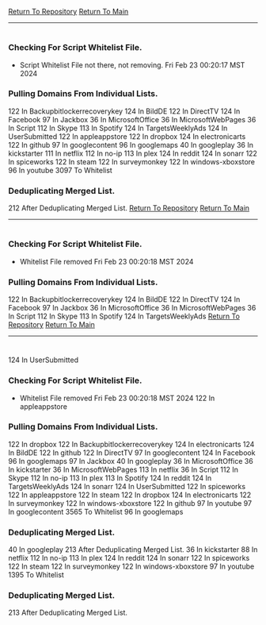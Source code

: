 [Return To Repository](https://github.com/DigitalWarrior/piholeparser/)
[Return To Main](https://github.com/DigitalWarrior/piholeparser/blob/master/RecentRunLogs/Mainlog.md)
____________________________________
# 
### Checking For Script Whitelist File.
* Script Whitelist File not there, not removing. Fri Feb 23 00:20:17 MST 2024
### Pulling Domains From Individual Lists.
122 In Backupbitlockerrecoverykey
124 In BildDE
122 In DirectTV
124 In Facebook
97 In Jackbox
36 In MicrosoftOffice
36 In MicrosoftWebPages
36 In Script
112 In Skype
113 In Spotify
124 In TargetsWeeklyAds
124 In UserSubmitted
122 In appleappstore
122 In dropbox
124 In electronicarts
122 In github
97 In googlecontent
96 In googlemaps
40 In googleplay
36 In kickstarter
111 In netflix
112 In no-ip
113 In plex
124 In reddit
124 In sonarr
122 In spiceworks
122 In steam
122 In surveymonkey
122 In windows-xboxstore
96 In youtube
3097 To Whitelist
### Deduplicating Merged List.
212 After Deduplicating Merged List.
[Return To Repository](https://github.com/DigitalWarrior/piholeparser/)
[Return To Main](https://github.com/DigitalWarrior/piholeparser/blob/master/RecentRunLogs/Mainlog.md)
____________________________________
# 
### Checking For Script Whitelist File.
* Whitelist File removed Fri Feb 23 00:20:18 MST 2024
### Pulling Domains From Individual Lists.
122 In Backupbitlockerrecoverykey
124 In BildDE
122 In DirectTV
124 In Facebook
97 In Jackbox
36 In MicrosoftOffice
36 In MicrosoftWebPages
36 In Script
112 In Skype
113 In Spotify
124 In TargetsWeeklyAds
[Return To Repository](https://github.com/DigitalWarrior/piholeparser/)
[Return To Main](https://github.com/DigitalWarrior/piholeparser/blob/master/RecentRunLogs/Mainlog.md)
____________________________________
# 
124 In UserSubmitted
### Checking For Script Whitelist File.
* Whitelist File removed Fri Feb 23 00:20:18 MST 2024
122 In appleappstore
### Pulling Domains From Individual Lists.
122 In dropbox
122 In Backupbitlockerrecoverykey
124 In electronicarts
124 In BildDE
122 In github
122 In DirectTV
97 In googlecontent
124 In Facebook
96 In googlemaps
97 In Jackbox
40 In googleplay
36 In MicrosoftOffice
36 In kickstarter
36 In MicrosoftWebPages
113 In netflix
36 In Script
112 In Skype
112 In no-ip
113 In plex
113 In Spotify
124 In reddit
124 In TargetsWeeklyAds
124 In sonarr
124 In UserSubmitted
122 In spiceworks
122 In appleappstore
122 In steam
122 In dropbox
124 In electronicarts
122 In surveymonkey
122 In windows-xboxstore
122 In github
97 In youtube
97 In googlecontent
3565 To Whitelist
96 In googlemaps
### Deduplicating Merged List.
40 In googleplay
213 After Deduplicating Merged List.
36 In kickstarter
88 In netflix
112 In no-ip
113 In plex
124 In reddit
124 In sonarr
122 In spiceworks
122 In steam
122 In surveymonkey
122 In windows-xboxstore
97 In youtube
1395 To Whitelist
### Deduplicating Merged List.
213 After Deduplicating Merged List.
